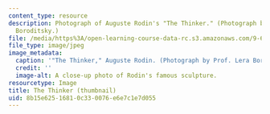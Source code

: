```yaml
---
content_type: resource
description: Photograph of Auguste Rodin's "The Thinker." (Photograph by Prof. Lera
  Boroditsky.)
file: /media/https%3A/open-learning-course-data-rc.s3.amazonaws.com/9-69-foundations-of-cognition-spring-2003/8b15e62516810c330076e6e7c1e7d055_9-69s03-th.jpg
file_type: image/jpeg
image_metadata:
  caption: '"The Thinker," Auguste Rodin. (Photograph by Prof. Lera Boroditsky.)'
  credit: ''
  image-alt: A close-up photo of Rodin's famous sculpture.
resourcetype: Image
title: The Thinker (thumbnail)
uid: 8b15e625-1681-0c33-0076-e6e7c1e7d055
---
```

